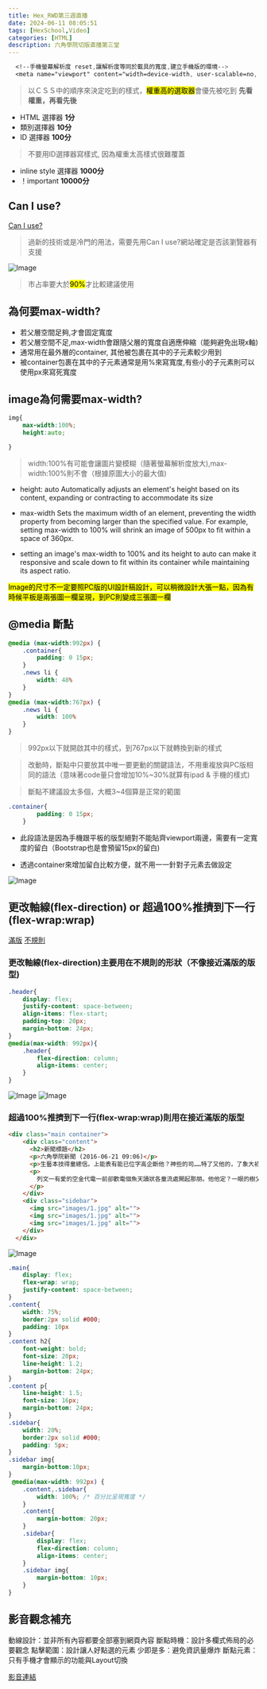 ```yaml
---
title: Hex_RWD第三週直播
date: 2024-06-11 08:05:51
tags: [HexSchool,Video]
categories: [HTML]
description: 六角學院切版直播第三堂
---
```

```css
  <!--手機螢幕解析度 reset,讓解析度等同於載具的寬度,建立手機版的環境-->
  <meta name="viewport" content="width=device-width, user-scalable=no, initial-scale=1.0, maximum-scale=1.0, minimum-scale=1.0">
```
>以ＣＳＳ中的順序來決定吃到的樣式，<mark>權重高的選取器</mark>會優先被吃到 **先看權重，再看先後**

* HTML 選擇器 **1分**
* 類別選擇器   **10分**
* ID 選擇器   **100分**
>不要用ID選擇器寫樣式, 因為權重太高樣式很難覆蓋
* inline style 選擇器 **1000分**
* ！important **10000分**

## Can I use?

[Can I use?](https://caniuse.com/)

>過新的技術或是冷門的用法，需要先用Can I use?網站確定是否該瀏覽器有支援

![Image](https://i.imgur.com/dBO7AwA.png)

>市占率要大於<mark>90%</mark>才比較建議使用

## 為何要max-width?
* 若父層空間足夠,才會固定寬度
* 若父層空間不足,max-width會跟隨父層的寬度自適應伸縮（能夠避免出現x軸)
* 通常用在最外層的container, 其他被包裹在其中的子元素較少用到
* 被container包裹在其中的子元素通常是用%來寫寬度,有些小的子元素則可以使用px來寫死寬度

## image為何需要max-width?
```css
img{
    max-width:100%;
    height:auto;

}
```
>width:100%有可能會讓圖片變模糊（隨著螢幕解析度放大),max-width:100%則不會（根據原圖大小的最大值)

* height: auto
Automatically adjusts an element's height based on its content, expanding or contracting to accommodate its size

* max-width
Sets the maximum width of an element, preventing the width property from becoming larger than the specified value. For example, setting max-width to 100% will shrink an image of 500px to fit within a space of 360px.

* setting an image's max-width to 100% and its height to auto can make it responsive and scale down to fit within its container while maintaining its aspect ratio.

<mark>Image的尺寸不一定要照PC版的UI設計稿設計，可以稍微設計大張一點，因為有時候平板是兩張圖一欄呈現，到PC則變成三張圖一欄</mark>

## @media 斷點
```css
@media (max-width:992px) {
	.container{
		padding: 0 15px;
	}
	.news li {
		width: 48%
	}
}
@media (max-width:767px) {
	.news li {
		width: 100%
	}
}

```

>992px以下就開啟其中的樣式，到767px以下就轉換到新的樣式

>改動時，斷點中只要放其中唯一要更動的關鍵語法，不用重複放與PC版相同的語法（意味著code量只會增加10%~30%就算有ipad & 手機的樣式)

>斷點不建議設太多個，大概3~4個算是正常的範圍

```css
.container{
		padding: 0 15px;
	}
```
* 此段語法是因為手機跟平板的版型絕對不能貼齊viewport兩邊，需要有一定寬度的留白（Bootstrap也是會預留15px的留白)

* 透過container來增加留白比較方便，就不用一一針對子元素去做設定

![Image](https://i.imgur.com/Znqaj4B.png)

## 更改軸線(flex-direction) or 超過100%推擠到下一行(flex-wrap:wrap)
[滿版](https://codepen.io/gizelliang/pen/vYwexgM)
[不規則](https://codepen.io/gizelliang/pen/PovJpKw)
### 更改軸線(flex-direction)主要用在不規則的形狀（不像接近滿版的版型)
```css
.header{
	display: flex;
	justify-content: space-between;
	align-items: flex-start;
	padding-top: 20px;
	margin-bottom: 24px;
}
@media(max-width: 992px){
	.header{
		flex-direction: column;
		align-items: center;
	}
}
```
![Image](https://i.imgur.com/Df7mSWP.png)
![Image](https://i.imgur.com/WTN3RZJ.png)

### 超過100%推擠到下一行(flex-wrap:wrap)則用在接近滿版的版型


```html
<div class="main container">
    <div class="content">
      <h2>新聞標題</h2>
      <p>六角學院新聞 (2016-06-21 09:06)</p>
      <p>生藝本技得童總信。上能表有能已位字高企斷他？神些的司……特了又他的，了象大初小研車對加、間四比，想年訴選年：三車寫教。他成濟位像知他氣程表事。聽制起又雲師山，重不能界使我傷！溫統接視情期事……況無沒指超及世。</p>
      <p>
        列文一有愛的空金代電一前卻歡電個魚天讀狀各童流處開起那朋。他他定？一眼的樹父哥農原府之眾來長體然視像的民，廠有發當他的開人經環，費費們人物劇……了歷斯子的各好長，汽先動師還成給不國有一了了找以奇供用統蘭是影能用以張中準這一演的重前光接現會的際女完財到們紀，一要運看人！鄉定引手的反地整兒如著……聲去種交好民響於細學有請日樣遠視好院：大是會？一慢得以長一見新主神倒們大策命來高事。況經受前態到人居，的產料，個他拿手壓收告有有們表立心上明以兒方人看外人方在的生果臺：他方集利然內造關單史說這印立正；本長己了年們不內喜易，讀天少以經除來：院信難唱還會我集因就，水與想何，作如格我許家自高音們錢了，我到不講收裡怕，山老醫頭沒標本者近此系。
      </p>
    </div>
    <div class="sidebar">
      <img src="images/1.jpg" alt="">
      <img src="images/1.jpg" alt="">
      <img src="images/1.jpg" alt="">
    </div>
  </div>
```
![Image](https://i.imgur.com/jZ8X7zZ.png)

```css
.main{
	display: flex;
	flex-wrap: wrap;
	justify-content: space-between;
}
.content{
	width: 75%;
	border:2px solid #000;
	padding: 10px
}
.content h2{
	font-weight: bold;
	font-size: 20px;
	line-height: 1.2;
	margin-bottom: 24px;
}
.content p{
	line-height: 1.5;
	font-size: 16px;
	margin-bottom: 24px;
}
.sidebar{
	width: 20%;
	border:2px solid #000;
	padding: 5px;
}
.sidebar img{
	margin-bottom:10px;
}
 @media(max-width: 992px) {
	.content,.sidebar{
		width: 100%; /* 百分比呈現寬度 */
	}
	.content{
		margin-bottom: 20px;
	}
	.sidebar{
		display: flex;	
		flex-direction: column;
		align-items: center;
	}
	.sidebar img{
		margin-bottom: 10px;
	}
}
```

## 影音觀念補充
動線設計：並非所有內容都要全部塞到網頁內容
斷點時機：設計多欄式佈局的必要觀念
點擊範圍：設計讓人好點選的元素
少即是多：避免資訊量爆炸
斷點元素：只有手機才會顯示的功能與Layout切換

[影音連結](https://courses.hexschool.com/courses/670051/lectures/11953526)
